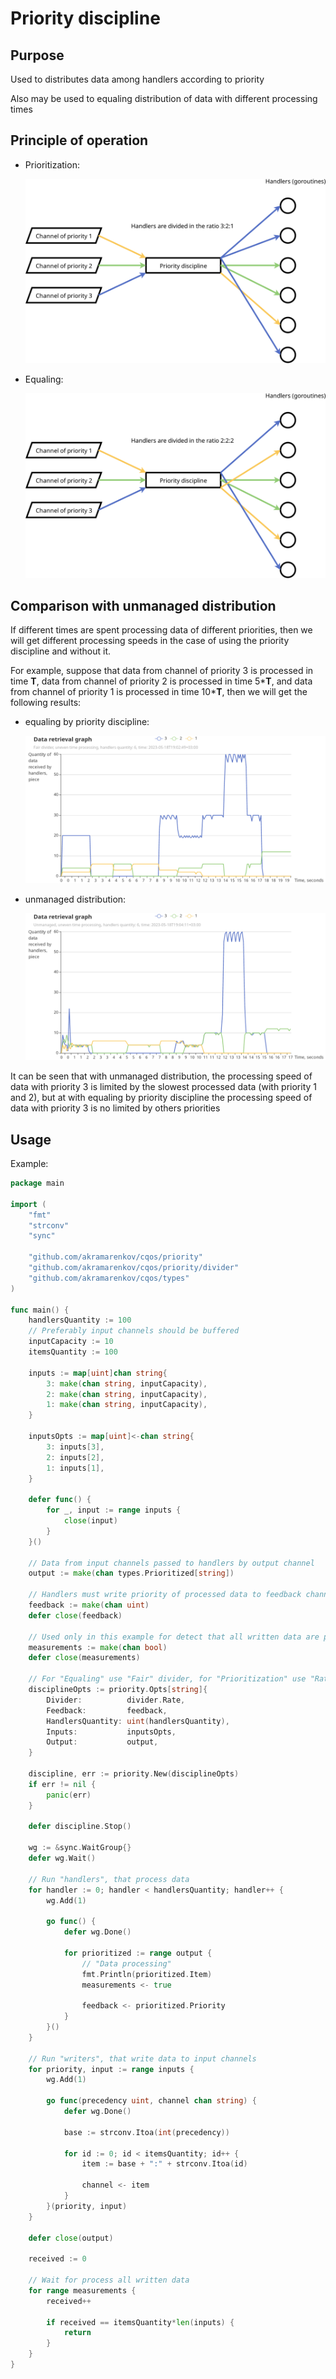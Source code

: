 # Priority discipline

## Purpose

Used to distributes data among handlers according to priority

Also may be used to equaling distribution of data with different processing times

## Principle of operation

* Prioritization:

  ![Principle of operation, prioritization](./doc/operation-principle-321.svg)

* Equaling:

  ![Principle of operation, equaling](./doc/operation-principle-222.svg)

## Comparison with unmanaged distribution

If different times are spent processing data of different priorities, then we will get different processing speeds in the case of using the priority discipline and without it.

For example, suppose that data from channel of priority 3 is processed in time **T**, data from channel of priority 2 is processed in time 5\***T**, and data from channel of priority 1 is processed in time 10\***T**, then we will get the following results:

* equaling by priority discipline:

  ![Equaling by priority discipline](./doc/different-processing-time-equaling.png)

* unmanaged distribution:

  ![Unmanaged distribution](./doc/different-processing-time-unmanagement.png)

It can be seen that with unmanaged distribution, the processing speed of data with priority 3 is limited by the slowest processed data (with priority 1 and 2), but at with equaling by priority discipline the processing speed of data with priority 3 is no limited by others priorities

## Usage

Example:

```go
package main

import (
    "fmt"
    "strconv"
    "sync"

    "github.com/akramarenkov/cqos/priority"
    "github.com/akramarenkov/cqos/priority/divider"
    "github.com/akramarenkov/cqos/types"
)

func main() {
    handlersQuantity := 100
    // Preferably input channels should be buffered
    inputCapacity := 10
    itemsQuantity := 100

    inputs := map[uint]chan string{
        3: make(chan string, inputCapacity),
        2: make(chan string, inputCapacity),
        1: make(chan string, inputCapacity),
    }

    inputsOpts := map[uint]<-chan string{
        3: inputs[3],
        2: inputs[2],
        1: inputs[1],
    }

    defer func() {
        for _, input := range inputs {
            close(input)
        }
    }()

    // Data from input channels passed to handlers by output channel
    output := make(chan types.Prioritized[string])

    // Handlers must write priority of processed data to feedback channel
    feedback := make(chan uint)
    defer close(feedback)

    // Used only in this example for detect that all written data are processed
    measurements := make(chan bool)
    defer close(measurements)

    // For "Equaling" use "Fair" divider, for "Prioritization" use "Rate" divider
    disciplineOpts := priority.Opts[string]{
        Divider:          divider.Rate,
        Feedback:         feedback,
        HandlersQuantity: uint(handlersQuantity),
        Inputs:           inputsOpts,
        Output:           output,
    }

    discipline, err := priority.New(disciplineOpts)
    if err != nil {
        panic(err)
    }

    defer discipline.Stop()

    wg := &sync.WaitGroup{}
    defer wg.Wait()

    // Run "handlers", that process data
    for handler := 0; handler < handlersQuantity; handler++ {
        wg.Add(1)

        go func() {
            defer wg.Done()

            for prioritized := range output {
                // "Data processing"
                fmt.Println(prioritized.Item)
                measurements <- true

                feedback <- prioritized.Priority
            }
        }()
    }

    // Run "writers", that write data to input channels
    for priority, input := range inputs {
        wg.Add(1)

        go func(precedency uint, channel chan string) {
            defer wg.Done()

            base := strconv.Itoa(int(precedency))

            for id := 0; id < itemsQuantity; id++ {
                item := base + ":" + strconv.Itoa(id)
                
                channel <- item
            }
        }(priority, input)
    }

    defer close(output)

    received := 0

    // Wait for process all written data
    for range measurements {
        received++

        if received == itemsQuantity*len(inputs) {
            return
        }
    }
}
```
